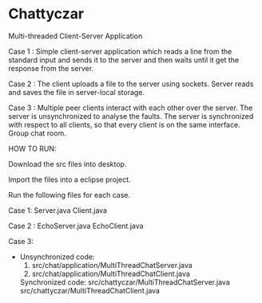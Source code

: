 Chattyczar
==========

Multi-threaded Client-Server Application

Case 1 : 
Simple client-server application which reads a line from the standard input and sends it to the server and then waits until it get the response from the server.

Case 2 :
The client uploads a file to the server using sockets. Server reads and saves the file in server-local storage.

Case 3 : 
Multiple peer clients interact with each other over the server.
The server is unsynchronized to analyse the faults.
The server is synchronized with respect to all clients, so that every client is on the same interface.
Group chat room.

HOW TO RUN:

Download the src files into desktop.

Import the files into a eclipse project.

Run the following files for each case.

Case 1: 
  Server.java
  Client.java
  
Case 2 : 
  EchoServer.java
  EchoClient.java
  
Case 3:
<ul>
  <li>Unsynchronized code:
  <ol>
    <li>src/chat/application/MultiThreadChatServer.java</li>
    <li>src/chat/application/MultiThreadChatClient.java</li>
  </ol>
  </li>  
  Synchronized code:
    src/chattyczar/MultiThreadChatServer.java
    src/chattyczar/MultiThreadChatClient.java
</ul>


